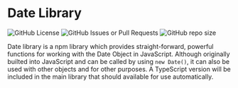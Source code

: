 # Date Library
![GitHub License](https://img.shields.io/github/license/el634dev/date-library)
![GitHub Issues or Pull Requests](https://img.shields.io/github/issues/el634dev/date-library)
![GitHub repo size](https://img.shields.io/github/repo-size/el634dev/date-library)

Date library is a npm library which provides straight-forward, powerful functions for working with the Date Object in JavaScript. Although originally builted into JavaScript and can be called by using `new Date()`, it can also be used with other objects and for other purposes. A TypeScript version will be included in the main library that should available for use automatically.
